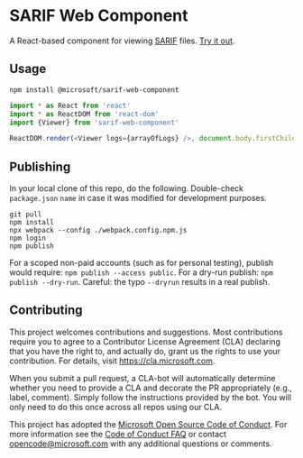 
# SARIF Web Component

A React-based component for viewing [SARIF](http://sarifweb.azurewebsites.net/) files. [Try it out](https://microsoft.github.io/sarif-web-component/).

## Usage

```
npm install @microsoft/sarif-web-component
```

```js
import * as React from 'react'
import * as ReactDOM from 'react-dom'
import {Viewer} from 'sarif-web-component'

ReactDOM.render(<Viewer logs={arrayOfLogs} />, document.body.firstChild)
```

## Publishing
In your local clone of this repo, do the following. Double-check `package.json` `name` in case it was modified for development purposes.
```
git pull
npm install
npx webpack --config ./webpack.config.npm.js
npm login
npm publish
```

For a scoped non-paid accounts (such as for personal testing), publish would require: `npm publish --access public`.
For a dry-run publish: `npm publish --dry-run`. Careful: the typo `--dryrun` results in a real publish.

## Contributing

This project welcomes contributions and suggestions.  Most contributions require you to agree to a
Contributor License Agreement (CLA) declaring that you have the right to, and actually do, grant us
the rights to use your contribution. For details, visit https://cla.microsoft.com.

When you submit a pull request, a CLA-bot will automatically determine whether you need to provide
a CLA and decorate the PR appropriately (e.g., label, comment). Simply follow the instructions
provided by the bot. You will only need to do this once across all repos using our CLA.

This project has adopted the [Microsoft Open Source Code of Conduct](https://opensource.microsoft.com/codeofconduct/).
For more information see the [Code of Conduct FAQ](https://opensource.microsoft.com/codeofconduct/faq/) or
contact [opencode@microsoft.com](mailto:opencode@microsoft.com) with any additional questions or comments.
